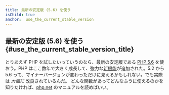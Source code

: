 ```yaml
---
title: 最新の安定版 (5.6) を使う
isChild: true
anchor:  use_the_current_stable_version
---
```


## 最新の安定版 (5.6) を使う {#use_the_current_stable_version_title}

とりあえず PHP を試したいっていうのなら、最新の安定版である [PHP 5.6][php-release] を使おう。PHP はここ数年で大きく成長して、強力な[新機能](#language_highlights)が追加された。5.2 から 5.6 って、マイナーバージョンが変わっただけに見えるかもしれない。でも実際は _大幅に_ 改良されているんだ。
どんな関数があってどんなふうに使えるのかを知りたければ、[php.net][php-docs] のマニュアルを読めばいい。

[php-release]: http://php.net/downloads.php
[php-docs]: http://php.net/manual/
